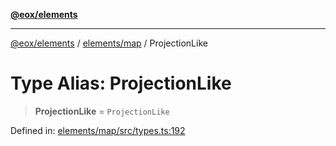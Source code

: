 [**@eox/elements**](../../../README.md)

***

[@eox/elements](../../../modules.md) / [elements/map](../README.md) / ProjectionLike

# Type Alias: ProjectionLike

> **ProjectionLike** = `ProjectionLike`

Defined in: [elements/map/src/types.ts:192](https://github.com/EOX-A/EOxElements/blob/ca51b63a9bb0be7232536206856b85340431bcbd/elements/map/src/types.ts#L192)
